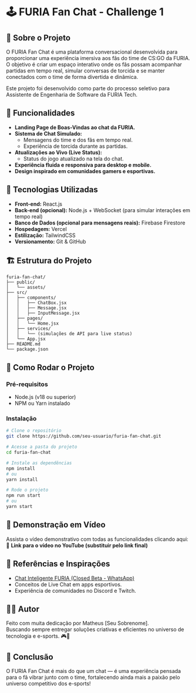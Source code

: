 # 🕹️ FURIA Fan Chat - Challenge 1

## 📌 Sobre o Projeto

O FURIA Fan Chat é uma plataforma conversacional desenvolvida para proporcionar uma experiência imersiva aos fãs do time de CS:GO da FURIA.  
O objetivo é criar um espaço interativo onde os fãs possam acompanhar partidas em tempo real, simular conversas de torcida e se manter conectados com o time de forma divertida e dinâmica.

Este projeto foi desenvolvido como parte do processo seletivo para Assistente de Engenharia de Software da FURIA Tech.

## 🎯 Funcionalidades

- **Landing Page de Boas-Vindas ao chat da FURIA.**
- **Sistema de Chat Simulado:**
  - Mensagens do time e dos fãs em tempo real.
  - Experiência de torcida durante as partidas.
- **Atualizações ao Vivo (Live Status):**
  - Status do jogo atualizado na tela do chat.
- **Experiência fluida e responsiva para desktop e mobile.**
- **Design inspirado em comunidades gamers e esportivas.**

## 🧩 Tecnologias Utilizadas

- **Front-end:** React.js  
- **Back-end (opcional):** Node.js + WebSocket (para simular interações em tempo real)  
- **Banco de Dados (opcional para mensagens reais):** Firebase Firestore  
- **Hospedagem:** Vercel  
- **Estilização:** TailwindCSS  
- **Versionamento:** Git & GitHub  

## 🏗️ Estrutura do Projeto

```
furia-fan-chat/
├── public/
│   └── assets/
├── src/
│   ├── components/
│   │   ├── ChatBox.jsx
│   │   ├── Message.jsx
│   │   ├── InputMessage.jsx
│   ├── pages/
│   │   └── Home.jsx
│   ├── services/
│   │   └── (simulações de API para live status)
│   └── App.jsx
├── README.md
└── package.json
```

## 🚀 Como Rodar o Projeto

### Pré-requisitos

- Node.js (v18 ou superior)  
- NPM ou Yarn instalado  

### Instalação

```bash
# Clone o repositório
git clone https://github.com/seu-usuario/furia-fan-chat.git

# Acesse a pasta do projeto
cd furia-fan-chat

# Instale as dependências
npm install
# ou
yarn install

# Rode o projeto
npm run start
# ou
yarn start
```

## 🎥 Demonstração em Vídeo

Assista o vídeo demonstrativo com todas as funcionalidades clicando aqui:  
🔗 **Link para o vídeo no YouTube (substituir pelo link final)**

## 📄 Referências e Inspirações

- [Chat Inteligente FURIA (Closed Beta - WhatsApp)](https://wa.me/5511993404466)  
- Conceitos de Live Chat em apps esportivos.  
- Experiência de comunidades no Discord e Twitch.  

## 👨‍💻 Autor

Feito com muita dedicação por Matheus [Seu Sobrenome].  
Buscando sempre entregar soluções criativas e eficientes no universo de tecnologia e e-sports. 🎮🚀

## 🎯 Conclusão

O FURIA Fan Chat é mais do que um chat — é uma experiência pensada para o fã vibrar junto com o time, fortalecendo ainda mais a paixão pelo universo competitivo dos e-sports!
